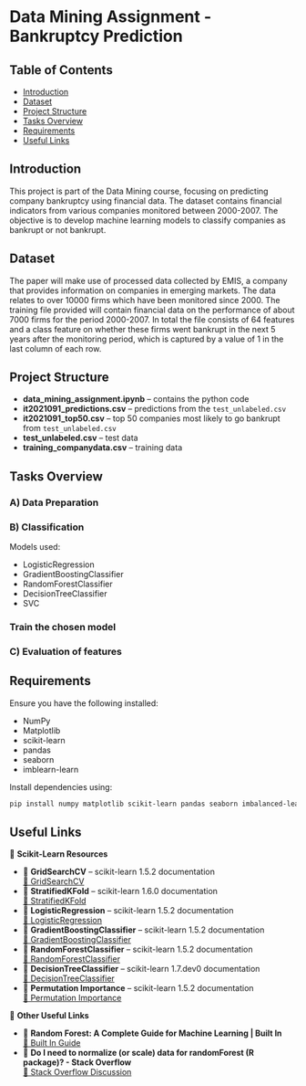 # Data Mining Assignment - Bankruptcy Prediction

## Table of Contents
- [Introduction](#introduction)
- [Dataset](#dataset)
- [Project Structure](#project-structure)
- [Tasks Overview](#tasks-overview)
- [Requirements](#requirements)
- [Useful Links](#useful-links)

## Introduction
This project is part of the Data Mining course, focusing on predicting company bankruptcy using financial data. The dataset contains financial indicators from various companies monitored between 2000-2007. The objective is to develop machine learning models to classify companies as bankrupt or not bankrupt.

## Dataset
The paper will make use of processed data collected by
EMIS, a company that provides information on companies in emerging markets.
The data relates to over 10000 firms which have been monitored
since 2000.
The training file provided will contain financial data on the
performance of about 7000 firms for the period 2000-2007. In total the file
consists of 64 features and a class feature on whether these firms
went bankrupt in the next 5 years after the monitoring period, which
is captured by a value of 1 in the last column of each row.



## Project Structure
- **data_mining_assignment.ipynb** – contains the python code 
- **it2021091_predictions.csv** –  predictions from the `test_unlabeled.csv`
- **it2021091_top50.csv** –   top 50 companies most likely to go bankrupt from `test_unlabeled.csv`
- **test_unlabeled.csv** –  test data
- **training_companydata.csv** –  training data


## Tasks Overview

### A) Data Preparation


### B) Classification
 Models used:
 - LogisticRegression
 - GradientBoostingClassifier
 - RandomForestClassifier
 - DecisionTreeClassifier
 - SVC
 


### Train the chosen model


### C) Evaluation of features



## Requirements
Ensure you have the following installed:
- NumPy
- Matplotlib
- scikit-learn
- pandas
- seaborn
- imblearn-learn

Install dependencies using:

```sh
pip install numpy matplotlib scikit-learn pandas seaborn imbalanced-learn
```




## Useful Links
🔗 **Scikit-Learn Resources**  
- 📌 **GridSearchCV** – scikit-learn 1.5.2 documentation  
  [🔗 GridSearchCV](https://scikit-learn.org/1.5.2/modules/generated/sklearn.model_selection.GridSearchCV.html)  
- 📌 **StratifiedKFold** – scikit-learn 1.6.0 documentation  
  [🔗 StratifiedKFold](https://scikit-learn.org/1.6.0/modules/generated/sklearn.model_selection.StratifiedKFold.html)  
- 📌 **LogisticRegression** – scikit-learn 1.5.2 documentation  
  [🔗 LogisticRegression](https://scikit-learn.org/1.5.2/modules/generated/sklearn.linear_model.LogisticRegression.html)  
- 📌 **GradientBoostingClassifier** – scikit-learn 1.5.2 documentation  
  [🔗 GradientBoostingClassifier](https://scikit-learn.org/1.5.2/modules/generated/sklearn.ensemble.GradientBoostingClassifier.html)  
- 📌 **RandomForestClassifier** – scikit-learn 1.5.2 documentation  
  [🔗 RandomForestClassifier](https://scikit-learn.org/1.5.2/modules/generated/sklearn.ensemble.RandomForestClassifier.html)  
- 📌 **DecisionTreeClassifier** – scikit-learn 1.7.dev0 documentation  
  [🔗 DecisionTreeClassifier](https://scikit-learn.org/1.7.dev0/modules/generated/sklearn.tree.DecisionTreeClassifier.html)  
- 📌 **Permutation Importance** – scikit-learn 1.5.2 documentation  
  [🔗 Permutation Importance](https://scikit-learn.org/1.5.2/modules/permutation_importance.html)  

🔗 **Other Useful Links**  
- 📌 **Random Forest: A Complete Guide for Machine Learning | Built In**  
  [🔗 Built In Guide](https://builtin.com/machine-learning/random-forest)  
- 📌 **Do I need to normalize (or scale) data for randomForest (R package)? - Stack Overflow**  
  [🔗 Stack Overflow Discussion](https://stackoverflow.com/questions/34072133/do-i-need-to-normalize-or-scale-data-for-randomforest-r-package)
